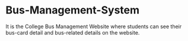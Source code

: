 # Bus-Management-System
It is the College Bus Management Website where students can see their bus-card detail and bus-related details on the website.
